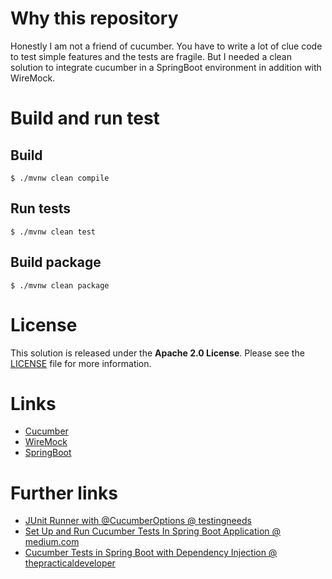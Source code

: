 # Why this repository

Honestly I am not a friend of cucumber. You have to write a lot of clue code to test simple features and the tests are fragile.
But I needed a clean solution to integrate cucumber in a SpringBoot environment in addition with WireMock.

# Build and run test

## Build

```shell script
$ ./mvnw clean compile
```

## Run tests

```shell script
$ ./mvnw clean test
```

## Build package

```shell script
$ ./mvnw clean package
```

# License

This solution is released under the **Apache 2.0 License**.
Please see the [LICENSE](LICENSE.txt) file for more information.

# Links

* [Cucumber](https://cucumber.io/)
* [WireMock](http://wiremock.org/)
* [SpringBoot](https://spring.io/projects/spring-boot)

# Further links

* [JUnit Runner with @CucumberOptions @ testingneeds](https://testingneeds.wordpress.com/2015/09/15/junit-runner-with-cucumberoptions/)
* [Set Up and Run Cucumber Tests In Spring Boot Application @ medium.com](https://medium.com/@bcarunmail/set-up-and-run-cucumber-tests-in-spring-boot-application-d0c149d26220)
* [Cucumber Tests in Spring Boot with Dependency Injection @ thepracticaldeveloper](https://thepracticaldeveloper.com/2018/03/31/cucumber-tests-spring-boot-dependency-injection/)

